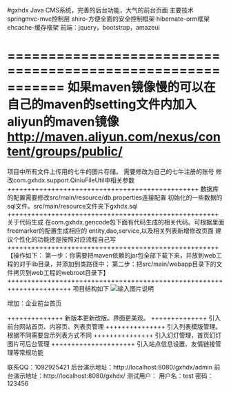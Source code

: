 #gxhdx
Java CMS系统，完善的后台功能，大气的前台页面
主要技术
springmvc-mvc控制层
shiro-方便全面的安全控制框架
hibernate-orm框架
ehcache-缓存框架
前端：jquery，bootstrap，amazeui

===========================================================
如果maven镜像慢的可以在自己的maven的setting文件内加入aliyun的maven镜像
http://maven.aliyun.com/nexus/content/groups/public/
=======================================================


项目中所有文件上传用的七牛的图片存储。
需要修改为自己的七牛注册的账号 
修改com.gxhdx.support.QiniuFileUtil中相关参数
++++++++++++++++++++++++++++++++++++++++++++++++
数据库的配置需要修改src/main/resource/db.properties连接配置
初始化的一些数据的sql文件。src/main/resource文件夹下gxhdx.sql
+++++++++++++++++++++++++++++++++++++++++++++++++++++
关于代码生成
在com.gxhdx.gencode包下面有代码生成的相关代码。可根据里面freemarker的配置生成相应的
entity,dao,service,以及相关列表新增修改页面
建议个性化的功能还是按照对应流程自己写
+++++++++++++++++++++++++++++++++++++++++++++++++++++
【操作如下： 
 第一步：你需要把maven依赖的jar包全部下载下来，并放到web工程的对于lib目录，并添加到类路径中；
 第二步：把src/main/webapp目录下的文件拷贝到web工程的webroot目录下】
++++++++++++++++++++++++++++++++++++++++++++++++++++++++++++++++++++++
项目结构如下
![输入图片说明](http://git.oschina.net/uploads/images/2016/0830/110629_756372ee_326874.png "在这里输入图片标题")

增加：企业前台首页

++++++++++++++
新版本更新改版。界面更美观。
++++++++++++++
引入前台网站首页、内容页、列表页管理
+++++++++++++++
引入列表模版管理。根据不同需要显示列表方式不同
+++++++++++++++
引入幻灯管理，首页幻灯图片可后台管理
+++++++++++++++++++++
引入站点信息设置、友情链接管理等常规功能


联系QQ：1092925421
后台演示地址：http://localhost:8080/gxhdx/admin
前台演示地址：http://localhost:8080/gxhdx/
测试用户：
用户名：test
密码：123456
